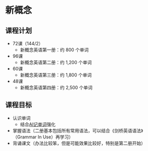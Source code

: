 # 新概念

## 课程计划

* 72课（144/2）
  * 新概念英语第一册：约 800 个单词
* 96课
  * 新概念英语第二册：约 1,200 个单词
* 60课
  * 新概念英语第三册：约 1,800 个单词
* 48课
  * 新概念英语第四册：约 2,500 个单词

## 课程目标

* 认识单词
  * 结合[AI记单词](https://www.xianglesong.com)强化
* 掌握语法（二册基本包括所有常用语法，可以结合《剑桥英语语法》（Grammar In Use）再学习）
* 背诵课文（办法比较笨，但是可能效果比较好，特别是第二册开始）
